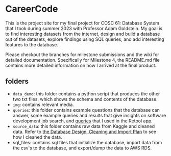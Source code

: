 # CareerCode

This is the project site for my final project for COSC 61: Database System that I took during summer 2023 with Professor Adam Goldstein. My goal is to find interesting datasets from the internet, design and build a database out of the datasets, explore findings using SQL queries, and add interesting features to the database.

Please checkout the branches for milestone submissions and the wiki for detailed documentation. Specifically for Milestone 4, the README.md file contains more detailed information on how I arrived at the final product.

## folders

- `data_demo`: this folder contains a python script that produces the other two txt files, which shows the schema and contents of the database.
- `img`: contains relevant media.
- `queries`: this folder contains example questions that the database can answer, some example queries and results that give insights on software development job search, and [queries](queries/queries.sql) that I used in the Retool app.
- `source_data`: this folder contains raw data from Kaggle and cleaned data. Refer to [the Database Design, Cleaning and Import Plan](plan.md) to see how I cleaned the data.
- sql_files: contains sql files that initialize the database, import data from the csv's to the database, and export/dump the data to AWS RDS.
